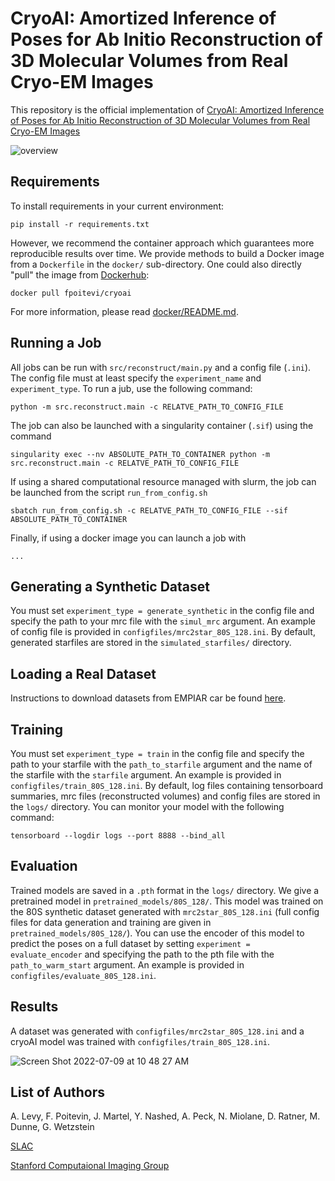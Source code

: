 # CryoAI: Amortized Inference of Poses for Ab Initio Reconstruction of 3D Molecular Volumes from Real Cryo-EM Images

This repository is the official implementation of [CryoAI: Amortized Inference of Poses for Ab Initio Reconstruction of 3D Molecular Volumes from Real Cryo-EM Images](https://arxiv.org/abs/2203.08138)

![overview](https://user-images.githubusercontent.com/57400415/169631206-ae9e2166-066b-4f98-9642-acfd5fe8ab7b.png)

## Requirements

To install requirements in your current environment:

```setup
pip install -r requirements.txt
```

However, we recommend the container approach which guarantees more reproducible results over time. 
We provide methods to build a Docker image from a `Dockerfile` in the `docker/` sub-directory.
One could also directly "pull" the image from [Dockerhub](https://hub.docker.com/repository/docker/fpoitevi/cryoai):
```setup
docker pull fpoitevi/cryoai
```

For more information, please read [docker/README.md](https://github.com/compSPI/cryoAI/blob/main/docker/README.md).

## Running a Job

All jobs can be run with `src/reconstruct/main.py` and a config file (`.ini`). The config file must at least specify the `experiment_name` and `experiment_type`. To run a jub, use the following command:
```train
python -m src.reconstruct.main -c RELATVE_PATH_TO_CONFIG_FILE
```
The job can also be launched with a singularity container (`.sif`) using the command
```
singularity exec --nv ABSOLUTE_PATH_TO_CONTAINER python -m src.reconstruct.main -c RELATVE_PATH_TO_CONFIG_FILE
```
If using a shared computational resource managed with slurm, the job can be launched from the script `run_from_config.sh`
```slurm
sbatch run_from_config.sh -c RELATVE_PATH_TO_CONFIG_FILE --sif ABSOLUTE_PATH_TO_CONTAINER
```
Finally, if using a docker image you can launch a job with
```
...
```

## Generating a Synthetic Dataset

You must set `experiment_type = generate_synthetic` in the config file and specify the path to your mrc file with the `simul_mrc` argument. An example of config file is provided in `configfiles/mrc2star_80S_128.ini`. By default, generated starfiles are stored in the `simulated_starfiles/` directory.

## Loading a Real Dataset

Instructions to download datasets from EMPIAR car be found [here](https://github.com/zhonge/cryodrgn_empiar).

## Training

You must set `experiment_type = train` in the config file and specify the path to your starfile with the `path_to_starfile` argument and the name of the starfile with the `starfile` argument. An example is provided in `configfiles/train_80S_128.ini`. By default, log files containing tensorboard summaries, mrc files (reconstructed volumes) and config files are stored in the `logs/` directory. You can monitor your model with the following command:
```
tensorboard --logdir logs --port 8888 --bind_all
```

## Evaluation

Trained models are saved in a `.pth` format in the `logs/` directory. We give a pretrained model in `pretrained_models/80S_128/`. This model was trained on the 80S synthetic dataset generated with `mrc2star_80S_128.ini` (full config files for data generation and training are given in `pretrained_models/80S_128/`). You can use the encoder of this model to predict the poses on a full dataset by setting `experiment = evaluate_encoder` and specifying the path to the pth file with the `path_to_warm_start` argument. An example is provided in `configfiles/evaluate_80S_128.ini`.

## Results

A dataset was generated with `configfiles/mrc2star_80S_128.ini` and a cryoAI model was trained with `configfiles/train_80S_128.ini`.

![Screen Shot 2022-07-09 at 10 48 27 AM](https://user-images.githubusercontent.com/57400415/178117198-1eedb33a-d373-4295-b4eb-da596bfb26ce.png)

## List of Authors

A. Levy, F. Poitevin, J. Martel, Y. Nashed, A. Peck, N. Miolane, D. Ratner, M. Dunne, G. Wetzstein

[SLAC](https://www6.slac.stanford.edu/)

[Stanford Computaional Imaging Group](https://www.computationalimaging.org/)
